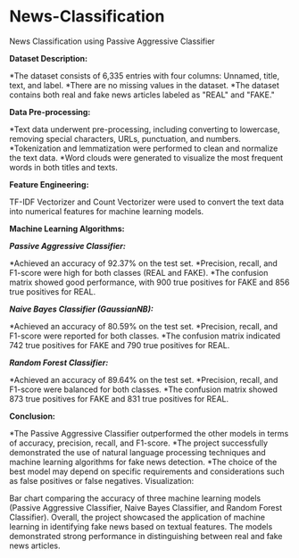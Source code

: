 # News-Classification
News Classification using Passive Aggressive Classifier

**Dataset Description:**

*The dataset consists of 6,335 entries with four columns: Unnamed, title, text, and label.
*There are no missing values in the dataset.
*The dataset contains both real and fake news articles labeled as "REAL" and "FAKE."

**Data Pre-processing:**

*Text data underwent pre-processing, including converting to lowercase, removing special characters, URLs, punctuation, and numbers.
*Tokenization and lemmatization were performed to clean and normalize the text data.
*Word clouds were generated to visualize the most frequent words in both titles and texts.

**Feature Engineering:**

TF-IDF Vectorizer and Count Vectorizer were used to convert the text data into numerical features for machine learning models.

**Machine Learning Algorithms:**

***Passive Aggressive Classifier:***

*Achieved an accuracy of 92.37% on the test set.
*Precision, recall, and F1-score were high for both classes (REAL and FAKE).
*The confusion matrix showed good performance, with 900 true positives for FAKE and 856 true positives for REAL.

***Naive Bayes Classifier (GaussianNB):***

*Achieved an accuracy of 80.59% on the test set.
*Precision, recall, and F1-score were reported for both classes.
*The confusion matrix indicated 742 true positives for FAKE and 790 true positives for REAL.

***Random Forest Classifier:***

*Achieved an accuracy of 89.64% on the test set.
*Precision, recall, and F1-score were balanced for both classes.
*The confusion matrix showed 873 true positives for FAKE and 831 true positives for REAL.

**Conclusion:**

*The Passive Aggressive Classifier outperformed the other models in terms of accuracy, precision, recall, and F1-score.
*The project successfully demonstrated the use of natural language processing techniques and machine learning algorithms for fake news detection.
*The choice of the best model may depend on specific requirements and considerations such as false positives or false negatives.
Visualization:

Bar chart comparing the accuracy of three machine learning models (Passive Aggressive Classifier, Naive Bayes Classifier, and Random Forest Classifier).
Overall, the project showcased the application of machine learning in identifying fake news based on textual features. The models demonstrated strong performance in distinguishing between real and fake news articles.
